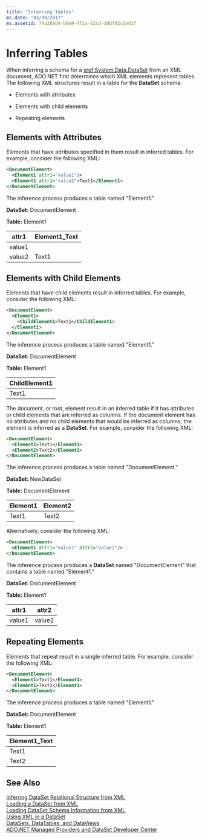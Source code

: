 ```yaml
---
title: "Inferring Tables"
ms.date: "03/30/2017"
ms.assetid: 74a288d4-b8e9-4f1a-b2cd-10df92c1ed1f
---
```

# Inferring Tables
When inferring a schema for a <xref:System.Data.DataSet> from an XML document, ADO.NET first determines which XML elements represent tables. The following XML structures result in a table for the **DataSet** schema:  

- Elements with attributes  

- Elements with child elements  

- Repeating elements  

## Elements with Attributes  
 Elements that have attributes specified in them result in inferred tables. For example, consider the following XML:  

```xml  
<DocumentElement>  
  <Element1 attr1="value1"/>  
  <Element1 attr1="value2">Text1</Element1>  
</DocumentElement>  
```  

 The inference process produces a table named "Element1."  

 **DataSet:** DocumentElement  

 **Table:** Element1  


|attr1|Element1_Text|  
|-----------|--------------------|  
|value1||  
|value2|Text1|  

## Elements with Child Elements  
 Elements that have child elements result in inferred tables. For example, consider the following XML:  

```xml  
<DocumentElement>  
  <Element1>  
    <ChildElement1>Text1</ChildElement1>  
  </Element1>  
</DocumentElement>  
```  

 The inference process produces a table named "Element1."  

 **DataSet:** DocumentElement  

 **Table:** Element1  


|ChildElement1|  
|-------------------|  
|Text1|  

 The document, or root, element result in an inferred table if it has attributes or child elements that are inferred as columns. If the document element has no attributes and no child elements that would be inferred as columns, the element is inferred as a **DataSet**. For example, consider the following XML:  

```xml  
<DocumentElement>  
  <Element1>Text1</Element1>  
  <Element2>Text2</Element2>  
</DocumentElement>  
```  

 The inference process produces a table named "DocumentElement."  

 **DataSet:** NewDataSet  

 **Table:** DocumentElement  


|Element1|Element2|  
|--------------|--------------|  
|Text1|Text2|  

 Alternatively, consider the following XML:  

```xml  
<DocumentElement>  
  <Element1 attr1="value1" attr2="value2"/>  
</DocumentElement>  
```  

 The inference process produces a **DataSet** named "DocumentElement" that contains a table named "Element1."  

 **DataSet:** DocumentElement  

 **Table:** Element1  


|attr1|attr2|  
|-----------|-----------|  
|value1|value2|  

## Repeating Elements  
 Elements that repeat result in a single inferred table. For example, consider the following XML:  

```xml  
<DocumentElement>  
  <Element1>Text1</Element1>  
  <Element1>Text2</Element1>  
</DocumentElement>  
```  

 The inference process produces a table named "Element1."  

 **DataSet:** DocumentElement  

 **Table:** Element1  


|Element1_Text|  
|--------------------|  
|Text1|  
|Text2|  

## See Also  
 [Inferring DataSet Relational Structure from XML](../../../../../docs/framework/data/adonet/dataset-datatable-dataview/inferring-dataset-relational-structure-from-xml.md)  
 [Loading a DataSet from XML](../../../../../docs/framework/data/adonet/dataset-datatable-dataview/loading-a-dataset-from-xml.md)  
 [Loading DataSet Schema Information from XML](../../../../../docs/framework/data/adonet/dataset-datatable-dataview/loading-dataset-schema-information-from-xml.md)  
 [Using XML in a DataSet](../../../../../docs/framework/data/adonet/dataset-datatable-dataview/using-xml-in-a-dataset.md)  
 [DataSets, DataTables, and DataViews](../../../../../docs/framework/data/adonet/dataset-datatable-dataview/index.md)  
 [ADO.NET Managed Providers and DataSet Developer Center](http://go.microsoft.com/fwlink/?LinkId=217917)
